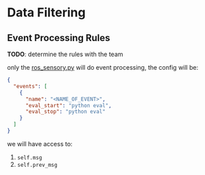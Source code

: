 # Data Filtering

## Event Processing Rules

**TODO**: determine the rules with the team

only the [ros_sensory.py](../components/ros_sensor.py) will do event processing, the config will be:

```json
{
  "events": [
    {
      "name": "<NAME_OF_EVENT>",
      "eval_start": "python eval",
      "eval_stop": "python eval"
    }
  ]
}
```

we will have access to:

1. `self.msg`
2. `self.prev_msg`